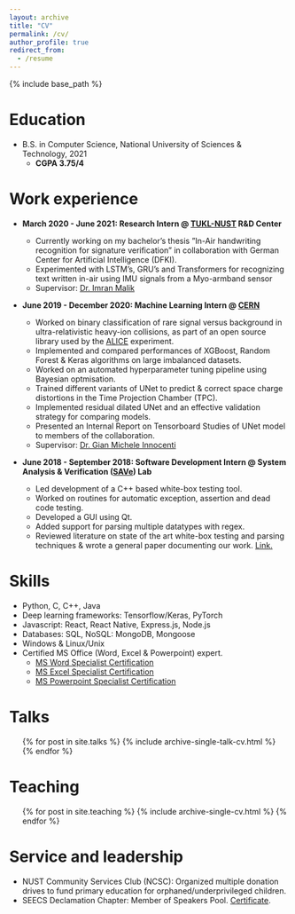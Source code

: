 ```yaml
---
layout: archive
title: "CV"
permalink: /cv/
author_profile: true
redirect_from:
  - /resume
---
```


{% include base_path %}

Education
======
* B.S. in Computer Science, National University of Sciences & Technology, 2021
  * __CGPA 3.75/4__

Work experience
======
* __March 2020 - June 2021: Research Intern @ [TUKL-NUST](https://tukl.seecs.nust.edu.pk/) R&D Center__ 
  * Currently working on my bachelor’s thesis ”In-Air handwriting recognition for signature verification” in collaboration with German Center for Artificial Intelligence (DFKI).
  * Experimented with LSTM’s, GRU’s and Transformers for recognizing text written in-air using IMU signals from a Myo-armband sensor
  * Supervisor: [Dr. Imran Malik](https://scholar.google.com/citations?user=W0u4ORoAAAAJ&hl=en)

* __June 2019 - December 2020: Machine Learning Intern @ [CERN](https://home.cern/)__ 
  * Worked on binary classification of rare signal versus background in ultra-relativistic heavy-ion collisions, as part of an open source library used by the [ALICE](https://home.cern/science/experiments/alice) experiment.
  * Implemented and compared performances of XGBoost, Random Forest & Keras algorithms on large imbalanced datasets.
  * Worked on an automated hyperparameter tuning pipeline using Bayesian optmisation.
  * Trained different variants of UNet to predict & correct space charge distortions in the Time Projection Chamber (TPC).
  * Implemented residual dilated UNet and an effective validation strategy for comparing models.
  * Presented an Internal Report on Tensorboard Studies of UNet model to members of the collaboration.
  * Supervisor: [Dr. Gian Michele Innocenti](https://www.researchgate.net/scientific-contributions/Gian-Michele-Innocenti-54637500)
  
* __June 2018 - September 2018: Software Development Intern @ System Analysis & Verification ([SAVe](http://save.seecs.nust.edu.pk/)) Lab__
  * Led development of a C++ based white-box testing tool.
  * Worked on routines for automatic exception, assertion and dead code testing.
  * Developed a GUI using Qt.
  * Added support for parsing multiple datatypes with regex.
  * Reviewed literature on state of the art white-box testing and parsing techniques & wrote a general paper documenting our work. [Link.](https://www.dropbox.com/s/xiguib0grfk9dmn/ADE_testbot.pdf?dl=0)

Skills
======
* Python, C, C++, Java
* Deep learning frameworks: Tensorflow/Keras, PyTorch 
* Javascript: React, React Native, Express.js, Node.js
* Databases: SQL, NoSQL: MongoDB, Mongoose
* Windows & Linux/Unix
* Certified MS Office (Word, Excel & Powerpoint) expert.
  * [MS Word Specialist Certification](https://www.youracclaim.com/badges/3db4be19-cf8c-43ba-9434-1df612103b70/public_url)
  * [MS Excel Specialist Certification](https://www.youracclaim.com/badges/d803faa0-3b74-43fd-86db-2328d002442c/public_url)
  * [MS Powerpoint Specialist Certification](https://www.youracclaim.com/badges/7d485a7e-1f8b-4548-bed5-e9316b1ac067/public_url)

Talks
======
  <ul>{% for post in site.talks %}
    {% include archive-single-talk-cv.html %}
  {% endfor %}</ul>
  
Teaching
======
  <ul>{% for post in site.teaching %}
    {% include archive-single-cv.html %}
  {% endfor %}</ul>
  
Service and leadership
======
* NUST Community Services Club (NCSC): Organized multiple donation drives to fund primary education for orphaned/underprivileged children.
* SEECS Declamation Chapter: Member of Speakers Pool. [Certificate](../images/CertificateSDC.png). 

